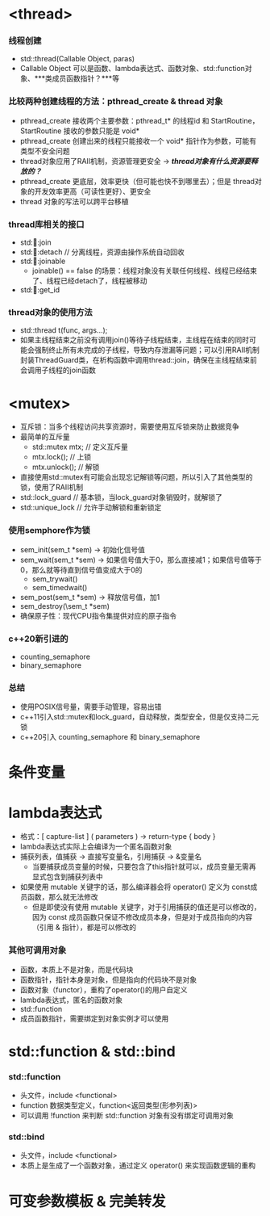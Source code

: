 # \<thread\>
### 线程创建
- std::thread\(Callable Object, paras\)
- Callable Object 可以是函数、lambda表达式、函数对象、std::function对象、***类成员函数指针？***等

### 比较两种创建线程的方法：pthread_create & thread 对象
- pthread_create 接收两个主要参数：pthread_t* 的线程id 和 StartRoutine，StartRoutine 接收的参数只能是 void*
- pthread_create 创建出来的线程只能接收一个 void* 指针作为参数，可能有类型不安全问题
- thread对象应用了RAII机制，资源管理更安全 -> ***thread对象有什么资源要释放的？***
- pthread_create 更底层，效率更快（但可能也快不到哪里去）；但是 thread对象的开发效率更高（可读性更好）、更安全
- thread 对象的写法可以跨平台移植

### thread库相关的接口
- std::thread::join
- std::thread::detach // 分离线程，资源由操作系统自动回收
- std::thread::joinable
    - joinable\(\) == false 的场景：线程对象没有关联任何线程、线程已经结束了、线程已经detach了，线程被移动
- std::thread::get_id

### thread对象的使用方法
- std::thread t(func, args...);
- 如果主线程结束之前没有调用join\(\)等待子线程结束，主线程在结束的同时可能会强制终止所有未完成的子线程，导致内存泄漏等问题；可以引用RAII机制封装ThreadGuard类，在析构函数中调用thread::join，确保在主线程结束前会调用子线程的join函数

# \<mutex\>
- 互斥锁：当多个线程访问共享资源时，需要使用互斥锁来防止数据竞争
- 最简单的互斥量
  - std::mutex mtx; // 定义互斥量
  - mtx.lock\(\); // 上锁
  - mtx.unlock\(\); // 解锁
 - 直接使用std::mutex有可能会出现忘记解锁等问题，所以引入了其他类型的锁，使用了RAII机制
  - std::lock_guard // 基本锁，当lock_guard对象销毁时，就解锁了
  - std::unique_lock // 允许手动解锁和重新锁定

### 使用semphore作为锁
- sem_init\(sem_t *sem\) -> 初始化信号值
- sem_wait\(sem_t *sem\) -> 如果信号值大于0，那么直接减1；如果信号值等于0，那么就等待直到信号值变成大于0的
  - sem_trywait()
  - sem_timedwait()
- sem_post\(sem_t *sem\) -> 释放信号值，加1
- sem_destroy\(\sem_t *sem)
- 确保原子性：现代CPU指令集提供对应的原子指令

### c++20新引进的
  - counting_semaphore
  - binary_semaphore
 
### 总结
  -  使用POSIX信号量，需要手动管理，容易出错
  -  c++11引入std::mutex和lock_guard，自动释放，类型安全，但是仅支持二元锁
  -  c++20引入 counting_semaphore 和 binary_semaphore

# 条件变量


# lambda表达式
- 格式：\[ capture-list \] \( parameters \) -> return-type \{ body \}
- lambda表达式实际上会编译为一个匿名函数对象
- 捕获列表，值捕获 -> 直接写变量名，引用捕获 -> &变量名
  - 当要捕获成员变量的时候，只要包含了this指针就可以，成员变量无需再显式包含到捕获列表中
- 如果使用 mutable 关键字的话，那么编译器会将 operator\(\) 定义为 const成员函数，那么就无法修改
  - 但是即使没有使用 mutable 关键字，对于引用捕获的值还是可以修改的，因为 const 成员函数只保证不修改成员本身，但是对于成员指向的内容（引用 & 指针），都是可以修改的

### 其他可调用对象
- 函数，本质上不是对象，而是代码块
- 函数指针，指针本身是对象，但是指向的代码块不是对象
- 函数对象（functor），重构了operator\(\)的用户自定义
- lambda表达式，匿名的函数对象
- std::function
- 成员函数指针，需要绑定到对象实例才可以使用

# std::function & std::bind
### std::function
- 头文件，include \<functional\>
- function 数据类型定义，function<返回类型\(形参列表\)>
- 可以调用 !function 来判断 std::function 对象有没有绑定可调用对象

### std::bind
- 头文件，include \<functional\>
- 本质上是生成了一个函数对象，通过定义 operator\(\) 来实现函数逻辑的重构


# 可变参数模板 & 完美转发
### 
  
